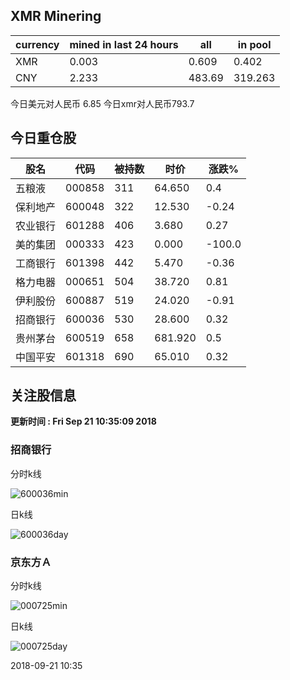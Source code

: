 ## XMR Minering

|currency|mined in last 24 hours|all|in pool|
|---|---|---|---|
|XMR|0.003|0.609|0.402|
|CNY|2.233|483.69|319.263|

今日美元对人民币 6.85	今日xmr对人民币793.7


## 今日重仓股 

|股名|代码|被持数|时价|涨跌%|
|---|---|---|---|---|
|五粮液|000858|311|64.650|0.4|
|保利地产|600048|322|12.530|-0.24|
|农业银行|601288|406|3.680|0.27|
|美的集团|000333|423|0.000|-100.0|
|工商银行|601398|442|5.470|-0.36|
|格力电器|000651|504|38.720|0.81|
|伊利股份|600887|519|24.020|-0.91|
|招商银行|600036|530|28.600|0.32|
|贵州茅台|600519|658|681.920|0.5|
|中国平安|601318|690|65.010|0.32|

## 关注股信息
**更新时间 : Fri Sep 21 10:35:09 2018**
### 招商银行 
分时k线

![600036min](http://image.sinajs.cn/newchart/min/n/sh600036.gif)

日k线

![600036day](http://image.sinajs.cn/newchart/daily/n/sh600036.gif)

### 京东方Ａ 
分时k线

![000725min](http://image.sinajs.cn/newchart/min/n/sz000725.gif)

日k线

![000725day](http://image.sinajs.cn/newchart/daily/n/sz000725.gif)

2018-09-21 10:35
